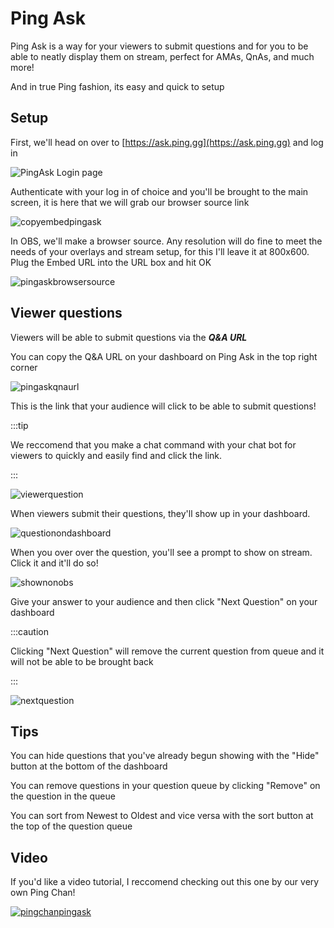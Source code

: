 # Ping Ask

Ping Ask is a way for your viewers to submit questions and for you to be able to neatly display them on stream, perfect for AMAs, QnAs, and much more!

And in true Ping fashion, its easy and quick to setup

## Setup

First, we'll head on over to [https://ask.ping.gg](https://ask.ping.gg) and log in

![PingAsk Login page](https://i.imgur.com/b3e1KEC.png)

Authenticate with your log in of choice and you'll be brought to the main screen, it is here that we will grab our browser source link

![copyembedpingask](https://i.imgur.com/PRDZk5X.png)

In OBS, we'll make a browser source. Any resolution will do fine to meet the needs of your overlays and stream setup, for this I'll leave it at 800x600. Plug the Embed URL into the URL box and hit OK

![pingaskbrowsersource](https://i.imgur.com/6olV1SA.png)

## Viewer questions

Viewers will be able to submit questions via the ***Q&A URL***

You can copy the Q&A URL on your dashboard on Ping Ask in the top right corner

![pingaskqnaurl](https://i.imgur.com/saklBdj.png)

This is the link that your audience will click to be able to submit questions! 

:::tip

We reccomend that you make a chat command with your chat bot for viewers to quickly and easily find and click the link.

::: 

![viewerquestion](https://i.imgur.com/0pzqE3H.png)

When viewers submit their questions, they'll show up in your dashboard.

![questionondashboard](https://i.imgur.com/gZSpPpf.png)

When you over over the question, you'll see a prompt to show on stream. Click it and it'll do so!

![shownonobs](https://i.imgur.com/AI5Qxgv.png)

Give your answer to your audience and then click "Next Question" on your dashboard

:::caution

Clicking "Next Question" will remove the current question from queue and it will not be able to be brought back

:::

![nextquestion](https://i.imgur.com/E5avu5z.png)

## Tips

You can hide questions that you've already begun showing with the "Hide" button at the bottom of the dashboard

You can remove questions in your question queue by clicking "Remove" on the question in the queue

You can sort from Newest to Oldest and vice versa with the sort button at the top of the question queue

## Video

If you'd like a video tutorial, I reccomend checking out this one by our very own Ping Chan!

[![pingchanpingask](https://i9.ytimg.com/vi/HLxbUz4Lzj4/mq2.jpg?sqp=CJTazZwG&rs=AOn4CLC2UF3KnK-LseEOkE0uoX_HANKLSw)](https://youtu.be/HLxbUz4Lzj4)

